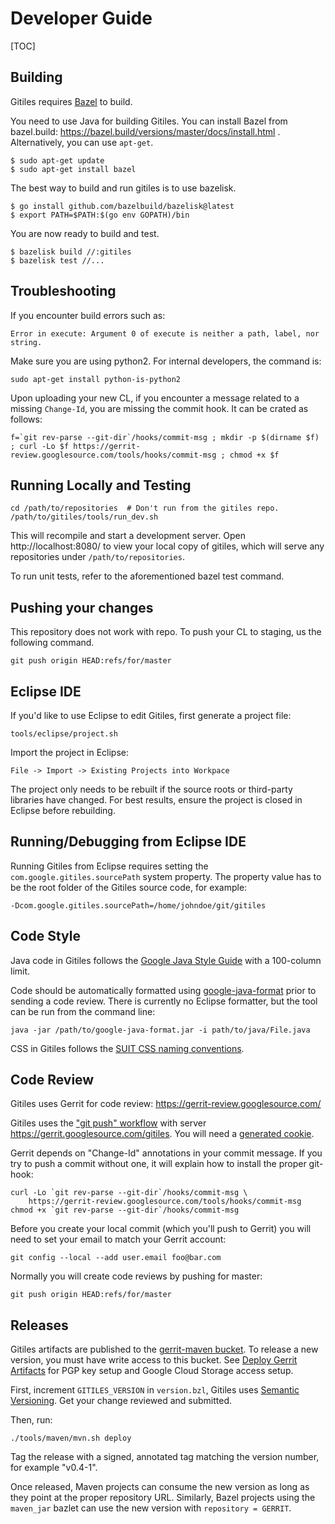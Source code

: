 # Developer Guide

[TOC]

## Building

Gitiles requires [Bazel](https://bazel.build/) to build.

You need to use Java for building Gitiles. You can install Bazel from
bazel.build: https://bazel.build/versions/master/docs/install.html .
Alternatively, you can use `apt-get`.

```
$ sudo apt-get update
$ sudo apt-get install bazel
```

The best way to build and run gitiles is to use bazelisk.

```
$ go install github.com/bazelbuild/bazelisk@latest
$ export PATH=$PATH:$(go env GOPATH)/bin
```
You are now ready to build and test.

```
$ bazelisk build //:gitiles
$ bazelisk test //...
```

## Troubleshooting

If you encounter build errors such as:

```
Error in execute: Argument 0 of execute is neither a path, label, nor string.
```

Make sure you are using python2. For internal developers, the command
is:

```
sudo apt-get install python-is-python2
```

Upon uploading your new CL, if you encounter a message related to a
missing `Change-Id`, you are missing the commit hook. It can be crated
as follows:

```
f=`git rev-parse --git-dir`/hooks/commit-msg ; mkdir -p $(dirname $f) ; curl -Lo $f https://gerrit-review.googlesource.com/tools/hooks/commit-msg ; chmod +x $f
```

## Running Locally and Testing

```
cd /path/to/repositories  # Don't run from the gitiles repo.
/path/to/gitiles/tools/run_dev.sh
```

This will recompile and start a development server.  Open
http://localhost:8080/ to view your local copy of gitiles, which
will serve any repositories under `/path/to/repositories`.

To run unit tests, refer to the aforementioned bazel test command.

## Pushing your changes
This repository does not work with repo. To push your CL to staging,
us the following command.

```
git push origin HEAD:refs/for/master
```


## Eclipse IDE

If you'd like to use Eclipse to edit Gitiles, first generate a project file:

```
tools/eclipse/project.sh
```

Import the project in Eclipse:

```
File -> Import -> Existing Projects into Workpace
```

The project only needs to be rebuilt if the source roots or third-party
libraries have changed. For best results, ensure the project is closed in
Eclipse before rebuilding.

## Running/Debugging from Eclipse IDE

Running Gitiles from Eclipse requires setting the
`com.google.gitiles.sourcePath` system property. The property value has to be
the root folder of the Gitiles source code, for example:

````
-Dcom.google.gitiles.sourcePath=/home/johndoe/git/gitiles
````

## Code Style

Java code in Gitiles follows the [Google Java Style Guide][java-style]
with a 100-column limit.

Code should be automatically formatted using [google-java-format][fmt]
prior to sending a code review.  There is currently no Eclipse
formatter, but the tool can be run from the command line:

```
java -jar /path/to/google-java-format.jar -i path/to/java/File.java
```

CSS in Gitiles follows the [SUIT CSS naming conventions][suit].

[java-style]: https://google.github.io/styleguide/javaguide.html
[fmt]: https://github.com/google/google-java-format
[suit]: https://github.com/suitcss/suit/blob/master/doc/naming-conventions.md

## Code Review

Gitiles uses Gerrit for code review:
https://gerrit-review.googlesource.com/

Gitiles uses the ["git push" workflow][1] with server
https://gerrit.googlesource.com/gitiles.  You will need a
[generated cookie][2].

[1]: https://gerrit-review.googlesource.com/Documentation/user-upload.html#_git_push
[2]: https://gerrit.googlesource.com/new-password

Gerrit depends on "Change-Id" annotations in your commit message.
If you try to push a commit without one, it will explain how to
install the proper git-hook:

```
curl -Lo `git rev-parse --git-dir`/hooks/commit-msg \
    https://gerrit-review.googlesource.com/tools/hooks/commit-msg
chmod +x `git rev-parse --git-dir`/hooks/commit-msg
```

Before you create your local commit (which you'll push to Gerrit)
you will need to set your email to match your Gerrit account:

```
git config --local --add user.email foo@bar.com
```

Normally you will create code reviews by pushing for master:

```
git push origin HEAD:refs/for/master
```

## Releases

Gitiles artifacts are published to the [gerrit-maven
bucket](http://gerrit-maven.storage.googleapis.com/). To release a new version,
you must have write access to this bucket. See
[Deploy Gerrit
Artifacts](https://gerrit-review.googlesource.com/Documentation/dev-release-deploy-config.html)
for PGP key setup and Google Cloud Storage access setup.

First, increment `GITILES_VERSION` in `version.bzl`, Gitiles uses
[Semantic Versioning](https://semver.org).
Get your change reviewed and submitted.

Then, run:

```
./tools/maven/mvn.sh deploy
```

Tag the release with a signed, annotated tag matching the version number, for
example "v0.4-1".

Once released, Maven projects can consume the new version as long as they point
at the proper repository URL. Similarly, Bazel projects using the `maven_jar`
bazlet can use the new version with `repository = GERRIT`.
